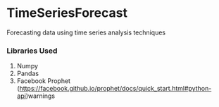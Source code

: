 # TimeSeriesForecast
Forecasting data using time series analysis techniques

### Libraries Used
1. Numpy 
2. Pandas
3. Facebook Prophet (https://facebook.github.io/prophet/docs/quick_start.html#python-api)warnings
